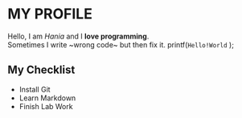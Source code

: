# MY PROFILE
Hello, I am *Hania* and I **love programming**.  
Sometimes I write ~wrong code~ but then fix it.
printf(`Hello!World` );
 ## My Checklist
- Install Git  
- Learn Markdown  
- Finish Lab Work
